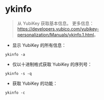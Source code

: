 # ykinfo

> 从 YubiKey 获取基本信息。
> 更多信息：<https://developers.yubico.com/yubikey-personalization/Manuals/ykinfo.1.html>。

- 显示 YubiKey 的所有信息：

`ykinfo -a`

- 仅以十进制格式获取 YubiKey 的序列号：

`ykinfo -s -q`

- 获取 YubiKey 的功能：

`ykinfo -c`
